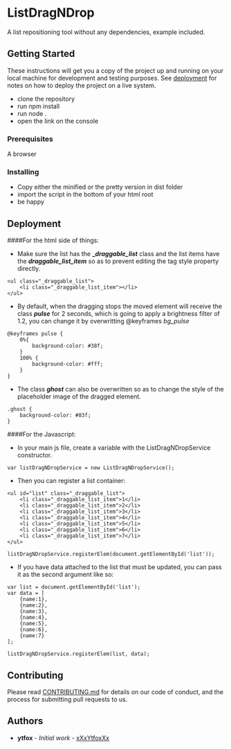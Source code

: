 # ListDragNDrop

A list repositioning tool without any dependencies, example included.

## Getting Started

These instructions will get you a copy of the project up and running on your local machine for development and testing purposes. See [deployment](#Deployment) for notes on how to deploy the project on a live system.

* clone the repository
* run npm install
* run node .
* open the link on the console

### Prerequisites

A browser

### Installing

* Copy either the minified or the pretty version in dist folder
* import the script in the bottom of your html root
* be happy

## Deployment

####For the html side of things:
* Make sure the list has the **__draggable_list_** class and the list items have the **_draggable_list_item_** so as to prevent editing the tag style property directly.

```
<ul class="_draggable_list">
    <li class="_draggable_list_item"></li>
</ul>
```

* By default, when the dragging stops the moved element will receive the class **_pulse_**
for 2 seconds, which is going to apply a brightness filter of 1.2, you can change it by overwritting @keyframes _bg_pulse_

```
@keyframes pulse {
	0%{
		background-color: #38f;
	}
	100% {
		background-color: #fff;
	}
}
```

* The class **_ghost_** can also be overwritten so as to change the style of the placeholder image of the dragged element. 

```
.ghost {
	background-color: #83f;
}
```

####For the Javascript:
* In your main js file, create a variable with the ListDragNDropService constructor.

```
var listDragNDropService = new ListDragNDropService();
```

* Then you can register a list container:

```
<ul id="list" class="_draggable_list">
    <li class="_draggable_list_item">1</li>
    <li class="_draggable_list_item">2</li>
    <li class="_draggable_list_item">3</li>
    <li class="_draggable_list_item">4</li>
    <li class="_draggable_list_item">5</li>
    <li class="_draggable_list_item">6</li>
    <li class="_draggable_list_item">7</li>
</ul>
```
```
listDragNDropService.registerElem(document.getElementById('list'));
```

* If you have data attached to the list that must be updated, you can pass it as the second argument like so:

```
var list = document.getElementById('list');
var data = [
    {name:1},
    {name:2},
    {name:3},
    {name:4},
    {name:5},
    {name:6},
    {name:7}
];

listDragNDropService.registerElem(list, data);
```

## Contributing

Please read [CONTRIBUTING.md](https://gist.github.com/PurpleBooth/b24679402957c63ec426) for details on our code of conduct, and the process for submitting pull requests to us.

## Authors

* **ytfox** - *Initial work* - [xXxYtfoxXx](https://github.com/xXxYtfoxXx)